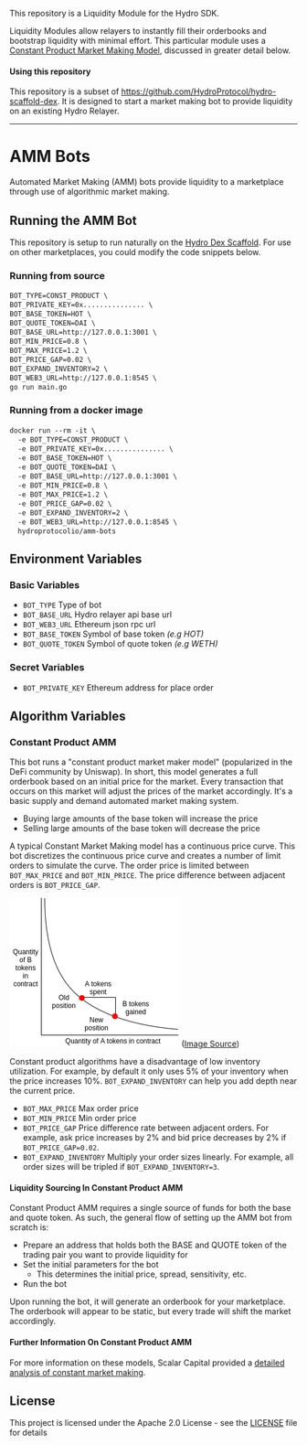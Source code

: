 This repository is a Liquidity Module for the Hydro SDK.

Liquidity Modules allow relayers to instantly fill their orderbooks and bootstrap liquidity with minimal effort. This particular module uses a [Constant Product Market Making Model](https://github.com/wanchain/dex-amm-bots#constant-product-amm), discussed in greater detail below.

#### Using this repository

This repository is a subset of https://github.com/HydroProtocol/hydro-scaffold-dex. It is designed to start a market making bot to provide liquidity on an existing Hydro Relayer.

***

# AMM Bots

Automated Market Making (AMM) bots provide liquidity to a marketplace through use of algorithmic market making.

## Running the AMM Bot

This repository is setup to run naturally on the [Hydro Dex Scaffold](https://github.com/HydroProtocol/hydro-scaffold-dex). For use on other marketplaces, you could modify the code snippets below.

### Running from source

```
BOT_TYPE=CONST_PRODUCT \
BOT_PRIVATE_KEY=0x............... \
BOT_BASE_TOKEN=HOT \
BOT_QUOTE_TOKEN=DAI \
BOT_BASE_URL=http://127.0.0.1:3001 \
BOT_MIN_PRICE=0.8 \
BOT_MAX_PRICE=1.2 \
BOT_PRICE_GAP=0.02 \
BOT_EXPAND_INVENTORY=2 \
BOT_WEB3_URL=http://127.0.0.1:8545 \
go run main.go
```

### Running from a docker image

```
docker run --rm -it \
  -e BOT_TYPE=CONST_PRODUCT \
  -e BOT_PRIVATE_KEY=0x............... \
  -e BOT_BASE_TOKEN=HOT \
  -e BOT_QUOTE_TOKEN=DAI \
  -e BOT_BASE_URL=http://127.0.0.1:3001 \
  -e BOT_MIN_PRICE=0.8 \
  -e BOT_MAX_PRICE=1.2 \
  -e BOT_PRICE_GAP=0.02 \
  -e BOT_EXPAND_INVENTORY=2 \
  -e BOT_WEB3_URL=http://127.0.0.1:8545 \
  hydroprotocolio/amm-bots
```

## Environment Variables

### Basic Variables
 - `BOT_TYPE` Type of bot
 - `BOT_BASE_URL` Hydro relayer api base url
 - `BOT_WEB3_URL` Ethereum json rpc url 
 - `BOT_BASE_TOKEN` Symbol of base token *(e.g HOT)*
 - `BOT_QUOTE_TOKEN` Symbol of quote token *(e.g WETH)*
 
### Secret Variables

 - `BOT_PRIVATE_KEY` Ethereum address for place order

## Algorithm Variables

### Constant Product AMM

This bot runs a "constant product market maker model" (popularized in the DeFi community by Uniswap). In short, this model generates a full orderbook based on an initial price for the market. Every transaction that occurs on this market will adjust the prices of the market accordingly. It's a basic supply and demand automated market making system.

- Buying large amounts of the base token will increase the price
- Selling large amounts of the base token will decrease the price

A typical Constant Market Making model has a continuous price curve. This bot discretizes the continuous price curve and creates a number of limit orders to simulate the curve. The order price is limited between `BOT_MAX_PRICE` and `BOT_MIN_PRICE`. The price difference between adjacent orders is `BOT_PRICE_GAP`.

![Image](assets/const_product_graph.png)
([Image Source](https://medium.com/scalar-capital/uniswap-a-unique-exchange-f4ef44f807bf))


Constant product algorithms have a disadvantage of low inventory utilization. For example, by default it only uses 5% of your inventory when the price increases 10%. `BOT_EXPAND_INVENTORY` can help you add depth near the current price.

 - `BOT_MAX_PRICE` Max order price
 - `BOT_MIN_PRICE` Min order price
 - `BOT_PRICE_GAP` Price difference rate between adjacent orders. For example, ask price increases by 2% and bid price decreases by 2% if `BOT_PRICE_GAP=0.02`.
 - `BOT_EXPAND_INVENTORY` Multiply your order sizes linearly. For example, all order sizes will be tripled if `BOT_EXPAND_INVENTORY=3`.

#### Liquidity Sourcing In Constant Product AMM

Constant Product AMM requires a single source of funds for both the base and quote token. As such, the general flow of setting up the AMM bot from scratch is:

- Prepare an address that holds both the BASE and QUOTE token of the trading pair you want to provide liquidity for
- Set the initial parameters for the bot
  - This determines the initial price, spread, sensitivity, etc.
- Run the bot

Upon running the bot, it will generate an orderbook for your marketplace. The orderbook will appear to be static, but every trade will shift the market accordingly.

#### Further Information On Constant Product AMM

For more information on these models, Scalar Capital provided a [detailed analysis of constant market making](https://medium.com/scalar-capital/uniswap-a-unique-exchange-f4ef44f807bf).

## License

This project is licensed under the Apache 2.0 License - see the [LICENSE](LICENSE) file for details

